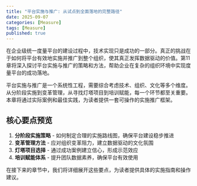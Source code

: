```yaml
---
title: "平台实施与推广: 从试点到全面落地的完整路径"
date: 2025-09-07
categories: [Measure]
tags: [Measure]
published: true
---
```

在企业级统一度量平台的建设过程中，技术实现只是成功的一部分。真正的挑战在于如何将平台有效地实施并推广到整个组织，使其真正发挥数据驱动的价值。第11章将深入探讨平台实施与推广的策略和方法，帮助企业在复杂的组织环境中实现度量平台的成功落地。

平台实施与推广是一个系统性工程，需要综合考虑技术、组织、文化等多个维度。从分阶段实施到变革管理，从寻找灯塔项目到培训赋能，每一个环节都至关重要。本章将通过实际案例和最佳实践，为读者提供一套可操作的实施推广框架。

## 核心要点预览

1. **分阶段实施策略** - 如何制定合理的实施路线图，确保平台建设稳步推进
2. **变革管理方法** - 应对组织变革阻力，建立数据驱动的文化氛围
3. **灯塔项目选择** - 通过成功案例建立信心，形成示范效应
4. **培训赋能体系** - 提升团队数据素养，确保平台有效使用

在接下来的章节中，我们将详细展开这些要点，为读者提供具体的实施指南和操作建议。